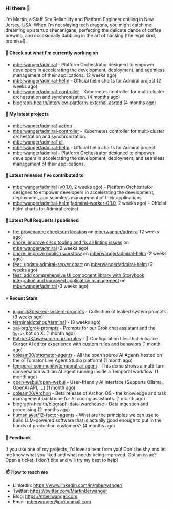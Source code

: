### Hi there 👋

I'm Martin, a Staff Site Reliability and Platform Engineer chilling in New Jersey, USA. When I'm not slaying tech dragons, you might catch me dreaming up startup shenanigans, perfecting the delicate dance of coffee brewing, and occasionally dabbling in the art of hacking (the legal kind, promise!). 

#### 👷 Check out what I'm currently working on

- [mberwanger/admiral](https://github.com/mberwanger/admiral) - Platform Orchestrator designed to empower developers in accelerating the development, deployment, and seamless management of their applications. (2 weeks ago)
- [mberwanger/admiral-helm](https://github.com/mberwanger/admiral-helm) - Official helm charts for Admiral project (2 weeks ago)
- [mberwanger/admiral-controller](https://github.com/mberwanger/admiral-controller) - Kubernetes controller for multi-cluster orchestration and synchronization. (4 months ago)
- [biograph-health/interview-platform-external-asrtdd](https://github.com/biograph-health/interview-platform-external-asrtdd) (4 months ago)

#### 🌱 My latest projects

- [mberwanger/admiral-action](https://github.com/mberwanger/admiral-action)
- [mberwanger/admiral-controller](https://github.com/mberwanger/admiral-controller) - Kubernetes controller for multi-cluster orchestration and synchronization.
- [mberwanger/admiral-cli](https://github.com/mberwanger/admiral-cli)
- [mberwanger/admiral-helm](https://github.com/mberwanger/admiral-helm) - Official helm charts for Admiral project
- [mberwanger/admiral](https://github.com/mberwanger/admiral) - Platform Orchestrator designed to empower developers in accelerating the development, deployment, and seamless management of their applications.

#### 🔭 Latest releases I've contributed to

- [mberwanger/admiral](https://github.com/mberwanger/admiral) ([v0.1.0](https://github.com/mberwanger/admiral/releases/tag/v0.1.0), 2 weeks ago) - Platform Orchestrator designed to empower developers in accelerating the development, deployment, and seamless management of their applications.
- [mberwanger/admiral-helm](https://github.com/mberwanger/admiral-helm) ([admiral-worker-0.1.0](https://github.com/mberwanger/admiral-helm/releases/tag/admiral-worker-0.1.0), 2 weeks ago) - Official helm charts for Admiral project

#### 🔨 Latest Pull Requests I published

- [fix: provenance checksum location](https://github.com/mberwanger/admiral/pull/157) on [mberwanger/admiral](https://github.com/mberwanger/admiral) (2 weeks ago)
- [chore: improve ci/cd tooling and fix all linting issues](https://github.com/mberwanger/admiral/pull/156) on [mberwanger/admiral](https://github.com/mberwanger/admiral) (2 weeks ago)
- [chore: improve publish workflow](https://github.com/mberwanger/admiral-helm/pull/20) on [mberwanger/admiral-helm](https://github.com/mberwanger/admiral-helm) (2 weeks ago)
- [feat: update admiral-server chart](https://github.com/mberwanger/admiral-helm/pull/17) on [mberwanger/admiral-helm](https://github.com/mberwanger/admiral-helm) (2 weeks ago)
- [feat: add comprehensive UI component library with Storybook integration and improved application management](https://github.com/mberwanger/admiral/pull/146) on [mberwanger/admiral](https://github.com/mberwanger/admiral) (3 weeks ago)

#### ⭐ Recent Stars

- [jujumilk3/leaked-system-prompts](https://github.com/jujumilk3/leaked-system-prompts) - Collection of leaked system prompts (3 weeks ago)
- [terminaldotshop/terminal](https://github.com/terminaldotshop/terminal) -  (3 weeks ago)
- [xai-org/grok-prompts](https://github.com/xai-org/grok-prompts) - Prompts for our Grok chat assistant and the `@grok` bot on X. (1 month ago)
- [PatrickJS/awesome-cursorrules](https://github.com/PatrickJS/awesome-cursorrules) - 📄  Configuration files that enhance Cursor AI editor experience with custom rules and behaviors (1 month ago)
- [coleam00/ottomator-agents](https://github.com/coleam00/ottomator-agents) - All the open source AI Agents hosted on the oTTomator Live Agent Studio platform! (1 month ago)
- [temporal-community/temporal-ai-agent](https://github.com/temporal-community/temporal-ai-agent) - This demo shows a multi-turn conversation with an AI agent running inside a Temporal workflow. (1 month ago)
- [open-webui/open-webui](https://github.com/open-webui/open-webui) - User-friendly AI Interface (Supports Ollama, OpenAI API, ...) (1 month ago)
- [coleam00/Archon](https://github.com/coleam00/Archon) - Beta release of Archon OS - the knowledge and task management backbone for AI coding assistants. (1 month ago)
- [biograph-health/biograph-data-warehouse](https://github.com/biograph-health/biograph-data-warehouse) - Data ingestion and processing (2 months ago)
- [humanlayer/12-factor-agents](https://github.com/humanlayer/12-factor-agents) - What are the principles we can use to build LLM-powered software that is actually good enough to put in the hands of production customers? (4 months ago)

#### 💬 Feedback

If you use one of my projects, I'd love to hear from you! Don't be shy and let me know what you liked and what needs being improved. Got an issue? Open a ticket, I don't bite and will try my best to help!

#### 📫 How to reach me

- LinkedIn: https://www.linkedin.com/in/mberwanger/
- Twitter: https://twitter.com/MartinBerwanger
- Blog: https://mberwanger.com
- Email: mberwanger@protonmail.com
